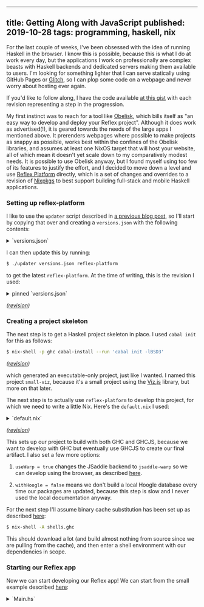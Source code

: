 --------------------------------------------------------------------------------
title: Getting Along with JavaScript
published: 2019-10-28
tags: programming, haskell, nix
--------------------------------------------------------------------------------

For the last couple of weeks, I've been obsessed with the idea of running
Haskell in the browser. I know this is possible, because this is what I do at
work every day, but the applications I work on professionally are complex
beasts with Haskell backends and dedicated servers making them available to
users. I'm looking for something lighter that I can serve statically using
GitHub Pages or [Glitch](https://glitch.com), so I can plop some code on a
webpage and never worry about hosting ever again.

If you'd like to follow along, I have the code available [at this
gist](https://gist.github.com/vaibhavsagar/24b1754b8a269fd8c54a89cb73e64fa8)
with each revision representing a step in the progression.

My first instinct was to reach for a tool like
[Obelisk](https://github.com/obsidiansystems/obelisk), which bills itself as
"an easy way to develop and deploy your Reflex project". Although it does work
as advertised(!), it is geared towards the needs of the large apps I mentioned
above.  It prerenders webpages where possible to make projects as snappy as
possible, works best within the confines of the Obelisk libraries, and assumes
at least one NixOS target that will host your website, all of which mean it
doesn't yet scale down to my comparatively modest needs. It is possible to use
Obelisk anyway, but I found myself using too few of its features to justify the
effort, and I decided to move down a level and use [Reflex
Platform](https://github.com/reflex-frp/reflex-platform) directly, which is a
set of changes and overrides to a revision of
[Nixpkgs](https://github.com/NixOS/nixpkgs) to best support building full-stack
and mobile Haskell applications.

### Setting up reflex-platform

I like to use the `updater` script described in [a previous blog
post](/blog/quick-easy-nixpkgs-pinning), so I'll start by copying that over and
creating a `versions.json` with the following contents:

<details>
<summary style="cursor: pointer">`versions.json`</summary>
```json
{
  "reflex-platform": {
    "owner": "reflex-frp",
    "repo": "reflex-platform",
    "branch": "develop",
    "rev": "",
    "sha256": ""
  }
}
```
</details>

I can then update this by running:

```bash
$ ./updater versions.json reflex-platform
```

to get the latest `reflex-platform`. At the time of writing, this is the
revision I used:

<details>
<summary style="cursor: pointer">pinned `versions.json`</summary>
```json
{
  "reflex-platform": {
    "owner": "reflex-frp",
    "repo": "reflex-platform",
    "branch": "develop",
    "rev": "8f4b8973a06f78c7aaf1a222f8f8443cd934569f",
    "sha256": "167smg7dyvg5yf1wn9bx6yxvazlk0qk64rzgm2kfzn9mx873s0vp"
  }
}
```
</details>

*([revision](https://gist.github.com/vaibhavsagar/24b1754b8a269fd8c54a89cb73e64fa8/c21e62ecdcc053273ee5e4815ef538e1e8a29e55#file-versions-json))*

### Creating a project skeleton

The next step is to get a Haskell project skeleton in place. I used `cabal
init` for this as follows:

```bash
$ nix-shell -p ghc cabal-install --run 'cabal init -lBSD3'
```

*([revision](https://gist.github.com/vaibhavsagar/24b1754b8a269fd8c54a89cb73e64fa8/d4c4f9ff39b595f5c8858892328adfa6ab4a4cc8#file-small-viz-cabal))*

which generated an executable-only project, just like I wanted. I named this
project `small-viz`, because it's a small project using the
[Viz.js](http://viz-js.com/) library, but more on that later.

The next step is to actually use `reflex-platform` to develop this project, for
which we need to write a little Nix. Here's the `default.nix` I used:

<details>
<summary style="cursor: pointer">`default.nix`</summary>
```nix
let
  # ./updater versions.json reflex-platform
  fetcher = { owner, repo, rev, sha256, ... }: builtins.fetchTarball {
    inherit sha256;
    url = "https://github.com/${owner}/${repo}/tarball/${rev}";
  };
  reflex-platform = fetcher (builtins.fromJSON (builtins.readFile ./versions.json)).reflex-platform;
in (import reflex-platform { system = builtins.currentSystem; }).project ({ pkgs, ... }: {
  useWarp = true;
  withHoogle = false;
  packages = {
    small-viz = ./.;
  };
  shells = {
    ghc = ["small-viz"];
    ghcjs = ["small-viz"];
  };
})
```
</details>

*([revision](https://gist.github.com/vaibhavsagar/24b1754b8a269fd8c54a89cb73e64fa8/348b759019bc19aec9833a6b5f042c1d2f5e9b13#file-default-nix))*

This sets up our project to build with both GHC and GHCJS, because we want to
develop with GHC but eventually use GHCJS to create our final artifact. I also
set a few more options:

1. `useWarp = true` changes the JSaddle backend to `jsaddle-warp` so we can
   develop using the browser, as described
   [here](https://github.com/reflex-frp/reflex-platform/blob/8f4b8973a06f78c7aaf1a222f8f8443cd934569f/docs/project-development.md#building-frontends-with-ghc).

2. `withHoogle = false` means we don't build a local Hoogle database every time
   our packages are updated, because this step is slow and I never used the
   local documentation anyway.

For the next step I'll assume binary cache substitution has been set up as
described
[here](https://github.com/reflex-frp/reflex-platform/blob/develop/notes/NixOS.md#enabling-the-binary-cache-on-nixos):

```bash
$ nix-shell -A shells.ghc
```

This should download a lot (and build almost nothing from source since we are
pulling from the cache), and then enter a shell environment with our
dependencies in scope.

### Starting our Reflex app

Now we can start developing our Reflex app! We can start from the small example
described
[here](https://github.com/reflex-frp/reflex-platform/tree/8f4b8973a06f78c7aaf1a222f8f8443cd934569f#dynamics-and-events):

<details>
<summary style="cursor: pointer">`Main.hs`</summary>
```haskell
{-# LANGUAGE OverloadedStrings #-}
import Reflex.Dom

main = mainWidget $ el "div" $ do
  t <- inputElement def
  dynText $ _inputElement_value t
```
</details>

*([revision](https://gist.github.com/vaibhavsagar/24b1754b8a269fd8c54a89cb73e64fa8/93c510d77f7a8d6b1d8d63bb1cb0be37c6d575b5#file-main-hs))*

We also have to add `reflex-dom` and `reflex` to our dependencies in our
`.cabal` file, and then we can get a automatically-reloading development build
with one command:

```bash
$ nix-shell -A shells.ghc --run 'ghcid -T "Main.main" --command "cabal new-repl"'
```

This allows a native Haskell process to control a web page, so we can navigate
to it using our browser at `http://localhost:3003` and have a fast feedback
loop. In practice there is a lot of brower refreshing involved, but this is
still much nicer than having to do a GHCJS build each time we want to look at
our changes. Now we have an input box that repeats what we type into it, which
is a good start. I should point out that this works a lot better on Google
Chrome (or Chromium) than it does on Firefox, and that's what I'll be using for
development. The final GHCJS output does not have this limitation.

So where are we going with this? My plan is to build a crude version of the
[Viz.js](http://viz-js.com) homepage, where you can write
[DOT](https://en.wikipedia.org/wiki/DOT_(graph_description_language)) and see
it rendered instantly. Viz.js is the result of compiling the venerable
[Graphviz](http://graphviz.org/) to JavaScript using
[Emscripten](https://emscripten.org). It's no longer maintained but still works
fine as far as I can tell. In order to do this I want to use some kind of
JavaScript FFI to call out to `viz.js`, but first I want to swap out our text
input for a text area, and move the repeated output to just below the text area
instead of beside it.

<details>
<summary style="cursor: pointer">`Main.hs`</summary>
```haskell
{-# LANGUAGE OverloadedStrings #-}
import Reflex.Dom

main = mainWidget $ el "div" $ do
  t <- textArea def
  el "div" $
    dynText $ _textArea_value t
```
</details>

*([revision](https://gist.github.com/vaibhavsagar/24b1754b8a269fd8c54a89cb73e64fa8/d5ff4725b26db3dd596abb2e751711f5c568b6bc#file-main-hs))*

### Integrating with Viz.js

The latest version of Viz.js is available
[here](https://www.jsdelivr.com/package/npm/viz.js), and we can include it
using `mainWidgetWithHead`:

<details>
<summary style="cursor: pointer">`Main.hs`</summary>
```haskell
{-# LANGUAGE OverloadedStrings #-}
import Reflex.Dom

main = mainWidgetWithHead widgetHead $ el "div" $ do
  t <- textArea def
  el "div" $
    dynText $ _textArea_value t
  where
    widgetHead :: DomBuilder t m => m ()
    widgetHead = do
      script "https://cdn.jsdelivr.net/npm/viz.js@2.1.2/viz.min.js"
      script "https://cdn.jsdelivr.net/npm/viz.js@2.1.2/full.render.min.js"
    script src = elAttr "script" ("type" =: "text/javascript" <> "src" =: src) blank
```
</details>

*([revision](https://gist.github.com/vaibhavsagar/24b1754b8a269fd8c54a89cb73e64fa8/6a856c34755f730793f3b588a82f0fc9f836bf9c#file-main-hs))*

Now we can poke around with our browser developer tools until we have a useful
JavaScript function. Here's what I came up with, based on the examples in the
[wiki](https://github.com/mdaines/viz.js/wiki/Usage#using-a-script-tag):

```javascript
function(e, string) {
  var viz = new Viz();
  viz.renderSVGElement(string)
  .then(function(element) {
    e.innerHTML = element.outerHTML;
  })
  .catch(function(error) {
    e.innerHTML = error;
  })
}
```

Then we can start thinking about how we want to do JavaScript interop! Although
there is a GHCJS FFI as described [in the
wiki](https://github.com/ghcjs/ghcjs/wiki/A-few-examples-of-Foreign-Function-Interface),
this doesn't seem to work at all with GHC, and that means we can't use it
during development. I don't think that's good enough, and fortunately we don't
have to settle for this and instead can use
[`jsaddle`](http://hackage.haskell.org/package/jsaddle-0.9.6.0), which
describes itself as "an EDSL for calling JavaScript that can be used both from
GHCJS and GHC". We can add `jsaddle` to our dependencies, add `Viz` to the
`exposed-modules` stanza in our `.cabal` file, and create a new module `Viz`,
and then we can use the `eval` and `call` functions to call our JavaScript
directly:

<details>
<summary style="cursor: pointer">`Viz.hs`</summary>
```haskell
module Viz where

import Language.Javascript.JSaddle

viz :: JSVal -> JSVal -> JSM ()
viz element string = do
  call vizJs vizJs [element, string]
  pure ()

vizJs :: JSM JSVal
vizJs = eval
  "(function(e, string) { \
  \  var viz = new Viz(); \
  \  viz.renderSVGElement(string) \
  \  .then(function(element) { \
  \    e.innerHTML = element.outerHTML; \
  \  }) \
  \  .catch(function(error) { \
  \    e.innerHTML = error; \
  \  }) \
  \})"
```
</details>

*([revision](https://gist.github.com/vaibhavsagar/24b1754b8a269fd8c54a89cb73e64fa8/b234b2649022b1b560df1281f053bac30289ce12#file-viz-hs))*

JSaddle runs operations in `JSM`, which is similar to `IO`, and all functions
take values of type `JSVal` that can be represented as JavaScript values. We
pass `vizJs` to `call` twice because the second parameter represents the `this`
keyword.

Wiring everything up together is just a few more lines of code:

<details>
<summary style="cursor: pointer">`Main.hs`</summary>
```haskell
{-# LANGUAGE OverloadedStrings #-}
import Reflex.Dom
import Language.Javascript.JSaddle (liftJSM, toJSVal)
import Viz (viz)

main = mainWidgetWithHead widgetHead $ el "div" $ do
  t <- textArea def
  e <- _element_raw . fst <$> el' "div" blank
  performEvent_ $ ffor (updated (_textArea_value t)) $ \text -> liftJSM $ do
    jsE <- toJSVal e
    jsT <- toJSVal text
    viz jsE jsT
  where
    widgetHead :: DomBuilder t m => m ()
    widgetHead = do
      script "https://cdn.jsdelivr.net/npm/viz.js@2.1.2/viz.min.js"
      script "https://cdn.jsdelivr.net/npm/viz.js@2.1.2/full.render.min.js"
    script src = elAttr "script" ("type" =: "text/javascript" <> "src" =: src) blank
```
</details>

*([revision](https://gist.github.com/vaibhavsagar/24b1754b8a269fd8c54a89cb73e64fa8/e0e886959e338803f9c4a1a3596f8eb88474424d#file-main-hs))*

There's a lot going on here, so I'll explain in a little more detail.

Instead of an element which displays the textarea contents as they are updated,
we just want a reference to a blank `<div>`, so we use the
[`el'`](https://hackage.haskell.org/package/reflex-dom-core-0.5/docs/Reflex-Dom-Widget-Basic.html#v:el-39-)
function and pull out the raw element.
[`performEvent_`](http://hackage.haskell.org/package/reflex-0.6.2.4/docs/Reflex-PerformEvent-Class.html#v:performEvent_)
mediates the interaction between Reflex and side-effecting actions, like our
function that updates the DOM with a rendered graph, so we want to use it to
render a new graph every time the textarea is updated.

An introduction to Reflex is out of scope for this blog post, but it's worth
mentioning that the textarea value is represented as a
[`Dynamic`](http://hackage.haskell.org/package/reflex-0.6.2.4/docs/Reflex-Class.html#t:Dynamic),
which can change over time and notify consumers when it has changed. This can
be thought of as the combination of a related
[`Behavior`](http://hackage.haskell.org/package/reflex-0.6.2.4/docs/Reflex-Class.html#t:Behavior)
and
[`Event`](http://hackage.haskell.org/package/reflex-0.6.2.4/docs/Reflex-Class.html#t:Event).
`performEvent_` only takes an `Event`, and we can get the underlying `Event`
out of a `Dynamic` with
[`updated`](http://hackage.haskell.org/package/reflex-0.6.2.4/docs/Reflex-Class.html#v:updated).

`ffor` is just `flip fmap`, and we use it to operate on the underlying `Text`
value, convert both it and the reference to the element we want to update to
`JSVal`s, and then pass them as arguments to the `viz` function we defined
earlier. Now we should have a working GraphViz renderer in our browser!

### Using the FFI better

We could stop here, but I think we can do better than evaluating JavaScript
strings. JSaddle is an EDSL, so we can rewrite our JavaScript in Haskell:

<details>
<summary style="cursor: pointer">`Viz.hs`</summary>
```haskell
module Viz where

import Language.Javascript.JSaddle

viz :: JSVal -> JSVal -> JSM ()
viz element string = do
  viz <- new (jsg "Viz") ()
  render <- viz # "renderSVGElement" $ [string]
  result <- render # "then" $ [(fun $ \_ _ [e] -> do
    outer <- e ! "outerHTML"
    element <# "innerHTML" $ outer
  )]
  result # "catch" $ [(fun $ \_ _ [err] ->
    element <# "innerHTML" $ err
  )]
  pure ()
```
</details>

*([revision](https://gist.github.com/vaibhavsagar/24b1754b8a269fd8c54a89cb73e64fa8/96e0dbda1ba9dc5712342bf1b123fe5d463201d0#file-viz-hs))*

This is recognisably the same logic as before, but using some new JSaddle operators:

- [`#`](http://hackage.haskell.org/package/jsaddle-0.9.6.0/docs/Language-Javascript-JSaddle.html#v:-35-)
  is for calling a JavaScript function
- [`!`](http://hackage.haskell.org/package/jsaddle-0.9.6.0/docs/Language-Javascript-JSaddle.html#v:-33-)
  is for property access
- [`<#`](http://hackage.haskell.org/package/jsaddle-0.9.6.0/docs/Language-Javascript-JSaddle.html#v:-60--35-)
  is a setter

Note also that all callables take a list of `JSVal`s as arguments, since
JSaddle doesn't know how many arguments we intend to pass in advance.

This is an improvement, but we can do even better using the lensy API (after
adding `lens` to our dependencies):

<details>
<summary style="cursor: pointer">`Viz.hs`</summary>
```haskell
module Viz where

import Language.Javascript.JSaddle
import Control.Lens ((^.))

viz :: JSVal -> JSVal -> JSM ()
viz element string = do
  viz <- new (jsg "Viz") ()
  render <- viz ^. js1 "renderSVGElement" string
  result <- render ^. js1 "then" (fun $ \_ _ [e] -> do
    outer <- e ! "outerHTML"
    element ^. jss "innerHTML" outer)
  result ^. js1 "catch" (fun $ \_ _ [err] ->
    element ^. jss "innerHTML" err)
  pure ()
```
</details>

*([revision](https://gist.github.com/vaibhavsagar/24b1754b8a269fd8c54a89cb73e64fa8/2ede687d9969666897fb1ca944ed83d239b4386b#file-viz-hs))*

Not much has changed except that we can use convenience functions like
[`js1`](http://hackage.haskell.org/package/jsaddle-0.9.6.0/docs/Language-Javascript-JSaddle.html#v:js1)
and
[`jss`](http://hackage.haskell.org/package/jsaddle-0.9.6.0/docs/Language-Javascript-JSaddle.html#v:jss).

I'm told that there is some overhead to using JSaddle which it's possible to
get rid of by using a library like
[`ghcjs-dom`](https://hackage.haskell.org/package/ghcjs-dom), but I haven't
explored this approach and I will leave this as an exercise for the reader. If
you learn how to do this, please teach me!

Now we are able to run Haskell on the frontend without having to write any
JavaScript ourselves. The final step is to put this on the internet somewhere!

### Deploying our app

Building with GHCJS is straightforward:

```bash
$ nix-build -A ghcjs.small-viz
```

I'm enamoured of the idea of deploying this to [Glitch](https://glitch.com/),
so let's look into doing that. The `index.html` created by the default GHCJS
build is unnecessary, and we can simplify it:

<details>
<summary style="cursor: pointer">`index.html`</summary>
```html
<!DOCTYPE html>
<html>
  <head>
    <script language="javascript" src="all.js"></script>
  </head>
  <body>
  </body>
</html>
```
</details>

The only JavaScript file that needs to be copied over is then `all.js`. We can
write a `glitch.nix` file to simplify this process:

<details>
<summary style="cursor: pointer">`glitch.nix`</summary>
```nix
let
  # ./updater versions.json reflex-platform
  fetcher = { owner, repo, rev, sha256, ... }: builtins.fetchTarball {
    inherit sha256;
    url = "https://github.com/${owner}/${repo}/tarball/${rev}";
  };
  reflex-platform = fetcher (builtins.fromJSON (builtins.readFile ./versions.json)).reflex-platform;
  pkgs = (import reflex-platform {}).nixpkgs;
  project = import ./default.nix;
  html = pkgs.writeText "index.html" ''
    <!DOCTYPE html>
    <html>
      <head>
        <script language="javascript" src="all.js"></script>
      </head>
      <body>
      </body>
    </html>
  '';
in pkgs.runCommand "glitch" {} ''
  mkdir -p $out
  cp ${html} $out/index.html
  cp ${project.ghcjs.small-viz}/bin/small-viz.jsexe/all.js $out/all.js
''
```
</details>

*([revision](https://gist.github.com/vaibhavsagar/24b1754b8a269fd8c54a89cb73e64fa8/a0127badaee44f316156121153c0e4bc41af9460#file-glitch-nix))*

And then produce the files we need to copy over with:

```bash
$ nix-build glitch.nix
```

I've gone ahead and done this, and it's up on
[small-viz.glitch.me/](https://small-viz.glitch.me/).

Now that everything's working, it would be nice to reduce the size of `all.js`,
which is currently over 5MB. Obelisk uses the [Closure
Compiler](https://developers.google.com/closure/compiler) to minify JavaScript,
and we can adapt [what it
does](https://github.com/obsidiansystems/obelisk/blob/071e2edb92e623b4415fb6deedc4219ad1f829f0/default.nix#L147)
and [another example by Tom
Smalley](https://github.com/tomsmalley/marking/blob/a522b8c75a96146883a7e32acf5b17bb5f4abf1b/makefile#L5-L10)
that I found when I was looking into this to update `glitch.nix`:

<details>
<summary style="cursor: pointer">`glitch.nix`</summary>
```nix
let
  # ./updater versions.json reflex-platform
  fetcher = { owner, repo, rev, sha256, ... }: builtins.fetchTarball {
    inherit sha256;
    url = "https://github.com/${owner}/${repo}/tarball/${rev}";
  };
  reflex-platform = fetcher (builtins.fromJSON (builtins.readFile ./versions.json)).reflex-platform;
  pkgs = (import reflex-platform {}).nixpkgs;
  project = import ./default.nix;
  html = pkgs.writeText "index.html" ''
    <!DOCTYPE html>
    <html>
      <head>
        <script language="javascript" src="all.js"></script>
      </head>
      <body>
      </body>
    </html>
  '';
in pkgs.runCommand "glitch" {} ''
  mkdir -p $out
  cp ${html} $out/index.html
  ${pkgs.closurecompiler}/bin/closure-compiler \
    --externs=${project.ghcjs.small-viz}/bin/small-viz.jsexe/all.js.externs \
    --jscomp_off=checkVars \
    --js_output_file="$out/all.js" \
    -O ADVANCED \
    -W QUIET \
    ${project.ghcjs.small-viz}/bin/small-viz.jsexe/all.js
''
```
</details>

*([revision](https://gist.github.com/vaibhavsagar/24b1754b8a269fd8c54a89cb73e64fa8/aac5fe1258ccfc8c9b8ca685b9db1a4f538ae183#file-glitch-nix))*

And this brings the size down to under 2MB.

I think this is a good stopping point. We've:

1. Built a frontend-only Reflex app
1. Integrated with a JavaScript library
1. Used the JSaddle FFI idiomatically
1. Deployed to Glitch

and I hope I've convinced you to take a closer look at Haskell the next time
you want to write something that runs in the browser.

*Thanks to [Ali Abrar](https://github.com/ali-abrar) and [Farseen Abdul
Salam](https://twitter.com/itsfarseen) for comments and feedback.*
